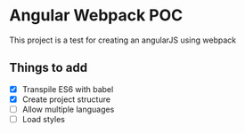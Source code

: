 Angular Webpack POC
===================

This project is a test for creating an angularJS using webpack

## Things to add
- [x] Transpile ES6 with babel
- [x] Create project structure
- [ ] Allow multiple languages
- [ ] Load styles
